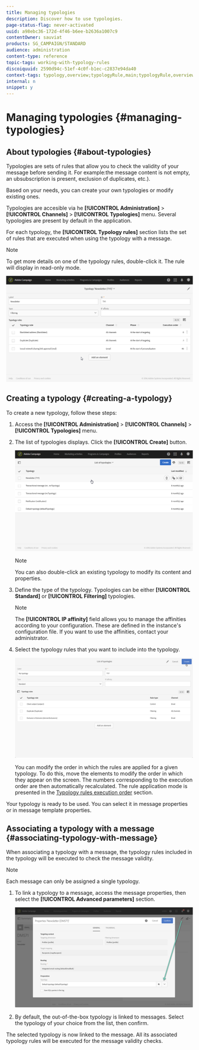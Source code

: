 ```yaml
---
title: Managing typologies
description: Discover how to use typologies.
page-status-flag: never-activated
uuid: a98ebc36-172d-4f46-b6ee-b2636a1007c9
contentOwner: sauviat
products: SG_CAMPAIGN/STANDARD
audience: administration
content-type: reference
topic-tags: working-with-typology-rules
discoiquuid: 2590d94c-51ef-4c0f-b1ec-c2837e94da40
context-tags: typology,overview;typologyRule,main;typologyRule,overview
internal: n
snippet: y
---
```


# Managing typologies {#managing-typologies}

## About typologies {#about-typologies}

Typologies are sets of rules that allow you to check the validity of your message before sending it. For example:the message content is not empty, an ubsubscription is present, exclusion of duplicates, etc.).

Based on your needs, you can create your own typologies or modify existing ones.

Typologies are accesible via he **[!UICONTROL Administration]** > **[!UICONTROL Channels]** > **[!UICONTROL Typologies]** menu. Several typologies are present by default in the application.

For each typology, the **[!UICONTROL Typology rules]** section lists the set of rules that are executed when using the typology with a message.

   >[!NOTE]
   >
   >To get more details on one of the typology rules, double-click it. The rule will display in read-only mode.

![](assets/typology_typo-rule-list.png)

## Creating a typology {#creating-a-typology}

To create a new typology, follow these steps:

1. Access the **[!UICONTROL Administration]** > **[!UICONTROL Channels]** > **[!UICONTROL Typologies]** menu.

1. The list of typologies displays. Click the **[!UICONTROL Create]** button.

   ![](assets/typology_list.png)

   >[!NOTE]
   >
   >You can also double-click an existing typology to modify its content and properties.

1. Define the type of the typology. Typologies can be either **[!UICONTROL Standard]** or **[!UICONTROL Filtering]** typologies.

   >[!NOTE]
   >
   >The **[!UICONTROL IP affinity]** field allows you to manage the affinities according to your configuration. These are defined in the instance's configuration file. If you want to use the affinities, contact your administrator.

1. Select the typology rules that you want to include into the typology.

   ![](assets/typology_addrules.png)

   You can modify the order in which the rules are applied for a given typology. To do this, move the elements to modify the order in which they appear on the screen. The numbers corresponding to the execution order are then automatically recalculated. The rule application mode is presented in the [Typology rules execution order](#typology-rules-execution-order) section.

Your typology is ready to be used. You can select it in message properties or in message template properties.

## Associating a typology with a message {#associating-typology-with-message}

When associating a typology with a message, the typology rules included in the typology will be executed to check the message validity.

>[!NOTE]
>
>Each message can only be assigned a single typology.

1. To link a typology to a message, access the message properties, then select the **[!UICONTROL Advanced parameters]** section.

   ![](assets/typology_message.png)

1. By default, the out-of-the-box typology is linked to messages. Select the typology of your choice from the list, then confirm.

The selected typology is now linked to the message. All its associated typology rules will be executed for the message validity checks.
